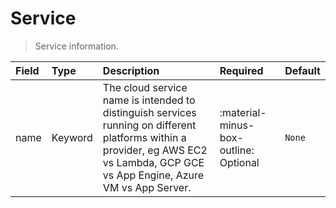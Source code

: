 [comment]: # (AUTOGENERATED MARKDOWN CONTENT)
# Service
> Service information.

| Field | Type | Description | Required | Default |
| :--- | :--- | :--- | :--- | :--- |
| name | Keyword | The cloud service name is intended to distinguish services running on different platforms within a provider, eg AWS EC2 vs Lambda, GCP GCE vs App Engine, Azure VM vs App Server. | :material-minus-box-outline: Optional | `None` |